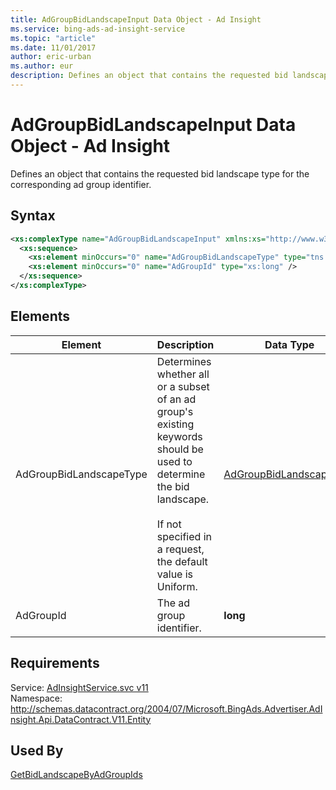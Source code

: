 ```yaml
---
title: AdGroupBidLandscapeInput Data Object - Ad Insight
ms.service: bing-ads-ad-insight-service
ms.topic: "article"
ms.date: 11/01/2017
author: eric-urban
ms.author: eur
description: Defines an object that contains the requested bid landscape type for the corresponding ad group identifier.
---
```

# AdGroupBidLandscapeInput Data Object - Ad Insight
Defines an object that contains the requested bid landscape type for the corresponding ad group identifier.

## Syntax
```xml
<xs:complexType name="AdGroupBidLandscapeInput" xmlns:xs="http://www.w3.org/2001/XMLSchema">
  <xs:sequence>
    <xs:element minOccurs="0" name="AdGroupBidLandscapeType" type="tns:AdGroupBidLandscapeType" />
    <xs:element minOccurs="0" name="AdGroupId" type="xs:long" />
  </xs:sequence>
</xs:complexType>
```

## <a name="elements"></a>Elements

|Element|Description|Data Type|
|-----------|---------------|-------------|
|<a name="adgroupbidlandscapetype"></a>AdGroupBidLandscapeType|Determines whether all or a subset of an ad group's existing keywords should be used to determine the bid landscape.<br /><br />If not specified in a request, the default value is Uniform.|[AdGroupBidLandscapeType](adgroupbidlandscapetype.md)|
|<a name="adgroupid"></a>AdGroupId|The ad group identifier.|**long**|

## Requirements
Service: [AdInsightService.svc v11](https://adinsight.api.bingads.microsoft.com/Api/Advertiser/AdInsight/v11/AdInsightService.svc)  
Namespace: http://schemas.datacontract.org/2004/07/Microsoft.BingAds.Advertiser.AdInsight.Api.DataContract.V11.Entity  

## Used By
[GetBidLandscapeByAdGroupIds](getbidlandscapebyadgroupids.md)  
